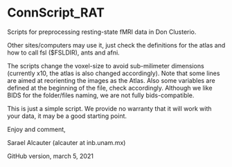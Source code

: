 # ConnScript_RAT

Scripts for preprocessing resting-state fMRI data in Don Clusterio.

Other sites/computers may use it, just check the definitions for the atlas and how to call fsl ($FSLDIR), ants and afni.

The scripts change the voxel-size to avoid sub-milimeter dimensions (currently x10, the atlas is also changed accordingly).
Note that some lines are aimed at reorienting the images as the Atlas.
Also some variables are defined at the beginning of the file, check accordingly.
Although we like BIDS for the folder/files naming, we are not fully bids-compatible.

This is just a simple script.
We provide no warranty that it will work with your data, it may be a good starting point.

Enjoy and comment,

Sarael Alcauter (alcauter at inb.unam.mx)

GitHub version, march 5, 2021 
